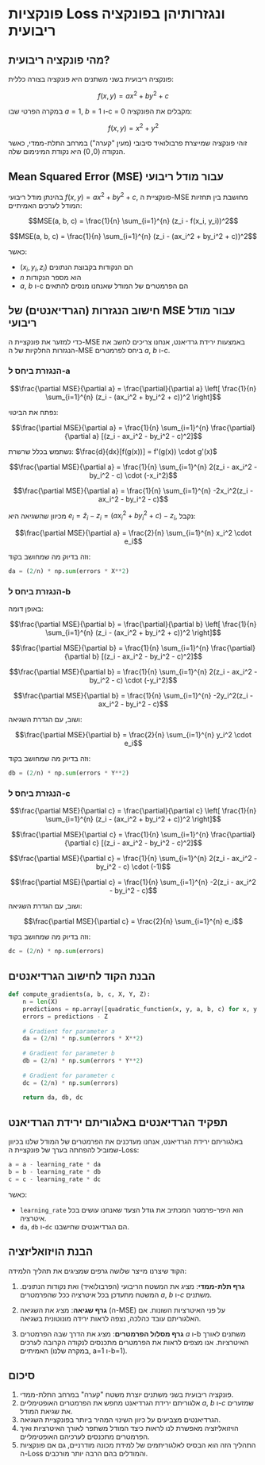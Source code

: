 # פונקציות Loss ונגזרותיהן בפונקציה ריבועית

## מהי פונקציה ריבועית?

פונקציה ריבועית בשני משתנים היא פונקציה בצורה כללית:

$$f(x, y) = ax^2 + by^2 + c$$

במקרה הפרטי שבו $a = 1$, $b = 1$ ו-c = 0 מקבלים את הפונקציה:

$$f(x, y) = x^2 + y^2$$

זוהי פונקציה שמייצרת פרבולואיד סיבובי (מעין "קערה") במרחב התלת-ממדי, כאשר הנקודה $(0,0)$ היא נקודת המינימום שלה.

## Mean Squared Error (MSE) עבור מודל ריבועי

בהינתן מודל ריבועי $f(x, y) = ax^2 + by^2 + c$, פונקציית ה-MSE מחושבת בין תחזיות המודל לערכים האמיתיים:

$$MSE(a, b, c) = \frac{1}{n} \sum_{i=1}^{n} (z_i - f(x_i, y_i))^2$$

$$MSE(a, b, c) = \frac{1}{n} \sum_{i=1}^{n} (z_i - (ax_i^2 + by_i^2 + c))^2$$

כאשר:
- $(x_i, y_i, z_i)$ הם הנקודות בקבוצת הנתונים
- $n$ הוא מספר הנקודות
- $a$, $b$ ו-c הם הפרמטרים של המודל שאנחנו מנסים להתאים

## חישוב הנגזרות (הגרדיאנטים) של MSE עבור מודל ריבועי

כדי למזער את פונקציית ה-MSE באמצעות ירידת גרדיאנט, אנחנו צריכים לחשב את הנגזרות החלקיות של ה-MSE ביחס לפרמטרים $a$, $b$ ו-c.

### הנגזרת ביחס ל-a

$$\frac{\partial MSE}{\partial a} = \frac{\partial}{\partial a} \left[ \frac{1}{n} \sum_{i=1}^{n} (z_i - (ax_i^2 + by_i^2 + c))^2 \right]$$

נפתח את הביטוי:

$$\frac{\partial MSE}{\partial a} = \frac{1}{n} \sum_{i=1}^{n} \frac{\partial}{\partial a} [(z_i - ax_i^2 - by_i^2 - c)^2]$$

נשתמש בכלל שרשרת: $\frac{d}{dx}[f(g(x))] = f'(g(x)) \cdot g'(x)$

$$\frac{\partial MSE}{\partial a} = \frac{1}{n} \sum_{i=1}^{n} 2(z_i - ax_i^2 - by_i^2 - c) \cdot (-x_i^2)$$

$$\frac{\partial MSE}{\partial a} = \frac{1}{n} \sum_{i=1}^{n} -2x_i^2(z_i - ax_i^2 - by_i^2 - c)$$

מכיוון שהשגיאה היא $e_i = \hat{z}_i - z_i = (ax_i^2 + by_i^2 + c) - z_i$, נקבל:

$$\frac{\partial MSE}{\partial a} = \frac{2}{n} \sum_{i=1}^{n} x_i^2 \cdot e_i$$

וזה בדיוק מה שמחושב בקוד:

```python
da = (2/n) * np.sum(errors * X**2)
```

### הנגזרת ביחס ל-b

באופן דומה:

$$\frac{\partial MSE}{\partial b} = \frac{\partial}{\partial b} \left[ \frac{1}{n} \sum_{i=1}^{n} (z_i - (ax_i^2 + by_i^2 + c))^2 \right]$$

$$\frac{\partial MSE}{\partial b} = \frac{1}{n} \sum_{i=1}^{n} \frac{\partial}{\partial b} [(z_i - ax_i^2 - by_i^2 - c)^2]$$

$$\frac{\partial MSE}{\partial b} = \frac{1}{n} \sum_{i=1}^{n} 2(z_i - ax_i^2 - by_i^2 - c) \cdot (-y_i^2)$$

$$\frac{\partial MSE}{\partial b} = \frac{1}{n} \sum_{i=1}^{n} -2y_i^2(z_i - ax_i^2 - by_i^2 - c)$$

ושוב, עם הגדרת השגיאה:

$$\frac{\partial MSE}{\partial b} = \frac{2}{n} \sum_{i=1}^{n} y_i^2 \cdot e_i$$

וזה בדיוק מה שמחושב בקוד:

```python
db = (2/n) * np.sum(errors * Y**2)
```

### הנגזרת ביחס ל-c

$$\frac{\partial MSE}{\partial c} = \frac{\partial}{\partial c} \left[ \frac{1}{n} \sum_{i=1}^{n} (z_i - (ax_i^2 + by_i^2 + c))^2 \right]$$

$$\frac{\partial MSE}{\partial c} = \frac{1}{n} \sum_{i=1}^{n} \frac{\partial}{\partial c} [(z_i - ax_i^2 - by_i^2 - c)^2]$$

$$\frac{\partial MSE}{\partial c} = \frac{1}{n} \sum_{i=1}^{n} 2(z_i - ax_i^2 - by_i^2 - c) \cdot (-1)$$

$$\frac{\partial MSE}{\partial c} = \frac{1}{n} \sum_{i=1}^{n} -2(z_i - ax_i^2 - by_i^2 - c)$$

ושוב, עם הגדרת השגיאה:

$$\frac{\partial MSE}{\partial c} = \frac{2}{n} \sum_{i=1}^{n} e_i$$

וזה בדיוק מה שמחושב בקוד:

```python
dc = (2/n) * np.sum(errors)
```

## הבנת הקוד לחישוב הגרדיאנטים

```python
def compute_gradients(a, b, c, X, Y, Z):
    n = len(X)
    predictions = np.array([quadratic_function(x, y, a, b, c) for x, y in zip(X, Y)])
    errors = predictions - Z
    
    # Gradient for parameter a
    da = (2/n) * np.sum(errors * X**2)
    
    # Gradient for parameter b
    db = (2/n) * np.sum(errors * Y**2)
    
    # Gradient for parameter c
    dc = (2/n) * np.sum(errors)
    
    return da, db, dc
```

## תפקיד הגרדיאנטים באלגוריתם ירידת הגרדיאנט

באלגוריתם ירידת הגרדיאנט, אנחנו מעדכנים את הפרמטרים של המודל שלנו בכיוון שמוביל להפחתה בערך של פונקציית ה-Loss:

```python
a = a - learning_rate * da
b = b - learning_rate * db
c = c - learning_rate * dc
```

כאשר:
- `learning_rate` הוא היפר-פרמטר המכתיב את גודל הצעד שאנחנו עושים בכל איטרציה.
- `da`, `db` ו-`dc` הם הגרדיאנטים שחישבנו.

## הבנת הויזואליזציה

הקוד שיצרנו מייצר שלושה גרפים שמציגים את תהליך הלמידה:

1. **גרף תלת-ממדי**: מציג את המשטח הריבועי (הפרבולואיד) ואת נקודות הנתונים. המשטח מתעדכן בכל איטרציה ככל שהפרמטרים $a$, $b$ ו-$c$ משתנים.

2. **גרף שגיאה**: מציג את השגיאה (ה-MSE) על פני האיטרציות השונות. אם האלגוריתם עובד כהלכה, נצפה לראות ירידה מונוטונית בשגיאה.

3. **גרף מסלול הפרמטרים**: מציג את הדרך שבה הפרמטרים $a$ ו-b משתנים לאורך האיטרציות. אנו מצפים לראות את הפרמטרים מתכנסים לנקודה הקרובה לערכים האמיתיים (במקרה שלנו, a=1 ו-b=1).

## סיכום

1. פונקציה ריבועית בשני משתנים יוצרת משטח "קערה" במרחב התלת-ממדי.
2. אלגוריתם ירידת הגרדיאנט מחפש את הפרמטרים האופטימליים $a$, $b$ ו-$c$ שמזערים את שגיאת המודל.
3. הגרדיאנטים מצביעים על כיוון השינוי המהיר ביותר בפונקציית השגיאה.
4. הויזואליזציה מאפשרת לנו לראות כיצד המודל משתפר לאורך האיטרציות ואיך הפרמטרים מתכנסים לערכיהם האופטימליים.
5. התהליך הזה הוא הבסיס לאלגוריתמים של למידת מכונה מודרניים, גם אם פונקציות ה-Loss והמודלים בהם הרבה יותר מורכבים.

